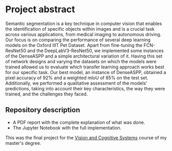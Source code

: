 # Project abstract
Semantic segmentation is a key technique in computer vision that enables the identification of specific objects within images and is a crucial task across various applications, from medical imaging to autonomous driving. Our focus is on comparing the performance of several deep learning models on the Oxford IIIT Pet Dataset. Apart from fine-tuning the FCN-ResNet50  and the DeepLabV3-ResNet50, we implemented some instances of the DenseASPP and a simple architectural variation of it. Having this set of network designs and varying the datasets on which the models were trained allowed us to evaluate which transfer learning approach works best for our specific task. Our best model, an instance of DenseASPP, obtained a pixel accuracy of 92\% and a weighted mIoU of 85\% on the test set. Additionally, we performed a qualitative assessment of the models' predictions, taking into account their key characteristics, the way they were trained, and the challenges they faced.

## Repository description
- A PDF report with the complete explanation of what was done.
- The Jupyter Notebook with the full implementation.

This was the final project for the [Vision and Cognitive Systems](https://en.didattica.unipd.it/off/2022/LM/SC/SC2377/001PD/SCQ1097939/N0) course of my master's degree.
